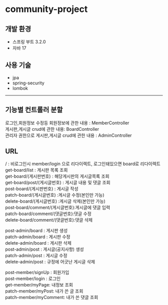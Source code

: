 # community-project

## 개발 환경
* 스프링 부트 3.2.0   
* 자바 17

## 사용 기술
* jpa
* spring-security
* lombok
---


## 기능별 컨트롤러 분할   
로그인,회원정보 수정등 회원정보에 관한 내용 : MemberController   
게시판,게시글 crud에 관한 내용: BoardController   
관리자 권한으로 게시판,게시글 crud에 관한 내용 : AdminController   

## URL
/ : 비로그인시 member/login 으로 리다이렉트, 로그인돼있으면 board로 리다이렉트   
get-board/list : 게시판 목록 조회   
get-board/(게시판번호) : 해당게시판의 게시글목록 조회   
get-board/post/(게시글번호) : 게시글 내용 및 댓글 조회   
post-board/(게시판번호) : 게시글 작성   
patch-board/(게시글번호) :게시글 수정(본인만 가능)   
delete-board/(게시글번호) :게시글 삭제(본인만 가능)   
post-board/comment/(게시글번호):게시글에 댓글 입력   
patch-board/comment/(댓글번호):댓글 수정   
delete-board/comment/(댓글번호):댓글 삭제   

post-admin/board : 게시판 생성   
patch-admin/board : 게시판 수정   
delete-admin/board : 게시판 삭제   
post-admin/post : 게시글(공지사항) 생성   
patch-admin/post : 게시글 수정    
delete-admin/post : 규정에 어긋난 게시글 삭제   

post-member/signUp : 회원가입   
post-member/login : 로그인   
get-member/myPage: 내정보 조회   
patch-member/myPost: 내가 쓴 글 조회   
patch-member/myComment: 내가 쓴 댓글 조회   
